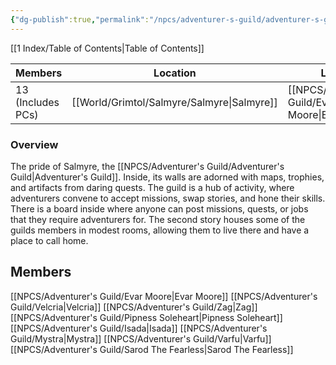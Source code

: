 ```yaml
---
{"dg-publish":true,"permalink":"/npcs/adventurer-s-guild/adventurer-s-guild/"}
---
```


[[1 Index/Table of Contents\|Table of Contents]]

| Members           | Location    | Leader         | Allignment |
| ----------------- | ----------- | -------------- | ---------- |
| 13 (Includes PCs) | [[World/Grimtol/Salmyre/Salmyre\|Salmyre]] | [[NPCS/Adventurer's Guild/Evar Moore\|Evar Moore]] | Neutral    |
### Overview
The pride of Salmyre, the [[NPCS/Adventurer's Guild/Adventurer's Guild\|Adventurer's Guild]]. Inside, its walls are adorned with maps, trophies, and artifacts from daring quests. The guild is a hub of activity, where adventurers convene to accept missions, swap stories, and hone their skills. There is a board inside where anyone can post missions, quests, or jobs that they require adventurers for.
The second story houses some of the guilds members in modest rooms, allowing them to live there and have a place to call home. 
## Members
[[NPCS/Adventurer's Guild/Evar Moore\|Evar Moore]]
[[NPCS/Adventurer's Guild/Velcria\|Velcria]]
[[NPCS/Adventurer's Guild/Zag\|Zag]]
[[NPCS/Adventurer's Guild/Pipness Soleheart\|Pipness Soleheart]]
[[NPCS/Adventurer's Guild/Isada\|Isada]]
[[NPCS/Adventurer's Guild/Mystra\|Mystra]]
[[NPCS/Adventurer's Guild/Varfu\|Varfu]]
[[NPCS/Adventurer's Guild/Sarod The Fearless\|Sarod The Fearless]]

